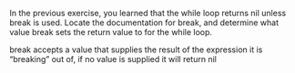 In the previous exercise, you learned that the while loop returns nil unless break is used. Locate the documentation for break, and determine what value break sets the return value to for the while loop.

break accepts a value that supplies the result of the expression it is “breaking” out of, if no value is supplied it will return nil
